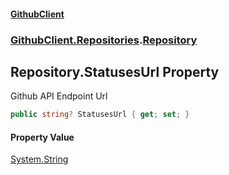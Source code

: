 #### [GithubClient](index 'index')
### [GithubClient.Repositories](GithubClient.Repositories 'GithubClient.Repositories').[Repository](GithubClient.Repositories.Repository 'GithubClient.Repositories.Repository')

## Repository.StatusesUrl Property

Github API Endpoint Url

```csharp
public string? StatusesUrl { get; set; }
```

#### Property Value
[System.String](https://docs.microsoft.com/en-us/dotnet/api/System.String 'System.String')